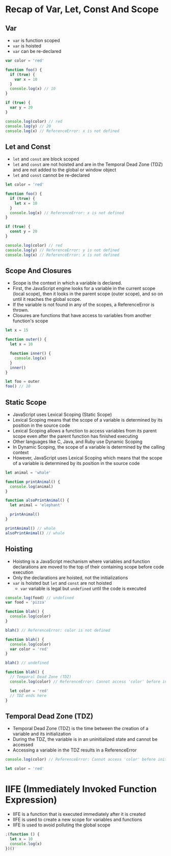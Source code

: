 # Recap of Var, Let, Const And Scope

## Var

- `var` is function scoped
- `var` is hoisted
- `var` can be re-declared

```js
var color = 'red'

function foo() {
  if (true) {
    var x = 10
  }
  console.log(x) // 10
}

if (true) {
  var y = 20
}

console.log(color) // red
console.log(y) // 20
console.log(x) // ReferenceError: x is not defined
```

## Let and Const

- `let` and `const` are block scoped
- `let` and `const` are not hoisted and are in the Temporal Dead Zone (TDZ) and are not added to the global or window object
- `let` and `const` cannot be re-declared

```js
let color = 'red'

function foo() {
  if (true) {
    let x = 10
  }
  console.log(x) // ReferenceError: x is not defined
}

if (true) {
  const y = 20
}

console.log(color) // red
console.log(y) // ReferenceError: y is not defined
console.log(x) // ReferenceError: x is not defined
```

## Scope And Closures

- Scope is the context in which a variable is declared.
- First, the JavaScript engine looks for a variable in the current scope (local scope), then it looks in the parent scope (outer scope), and so on until it reaches the global scope.
- If the variable is not found in any of the scopes, a ReferenceError is thrown.
- Closures are functions that have access to variables from another function's scope

```js
let x = 15

function outer() {
  let x = 10

  function inner() {
    console.log(x)
  }
  inner()
}

let foo = outer
foo() // 10
```

## Static Scope

- JavaScript uses Lexical Scoping (Static Scope)
- Lexical Scoping means that the scope of a variable is determined by its position in the source code
- Lexical Scoping allows a function to access variables from its parent scope even after the parent function has finished executing
- Other languages like C, Java, and Ruby use Dynamic Scoping
- In Dynamic Scoping, the scope of a variable is determined by the calling context
- However, JavaScript uses Lexical Scoping which means that the scope of a variable is determined by its position in the source code

```js
let animal = 'whale'

function printAnimal() {
  console.log(animal)
}

function alsoPrintAnimal() {
  let animal = 'elephant'

  printAnimal()
}

printAnimal() // whale
alsoPrintAnimal() // whale
```

## Hoisting

- Hoisting is a JavaScript mechanism where variables and function declarations are moved to the top of their containing scope before code execution
- Only the declarations are hoisted, not the initializations
- `var` is hoisted but `let` and `const` are not hoisted
  - `var` variable is legal but `undefined` until the code is executed

```js
console.log(food) // undefined
var food = 'pizza'
```

```js
function blah() {
  console.log(color)
}

blah() // ReferenceError: color is not defined

function blah() {
  console.log(color)
  var color = 'red'
}

blah() // undefined
```

```js
function blah() {
  // Temporal Dead Zone (TDZ)
  console.log(color) // ReferenceError: Cannot access 'color' before initialization

  let color = 'red'
  // TDZ ends here
}
```

## Temporal Dead Zone (TDZ)

- Temporal Dead Zone (TDZ) is the time between the creation of a variable and its initialization
- During the TDZ, the variable is in an uninitialized state and cannot be accessed
- Accessing a variable in the TDZ results in a ReferenceError

```js
console.log(color) // ReferenceError: Cannot access 'color' before initialization

let color = 'red'
```

# IIFE (Immediately Invoked Function Expression)

- IIFE is a function that is executed immediately after it is created
- IIFE is used to create a new scope for variables and functions
- IIFE is used to avoid polluting the global scope

```js
;(function () {
  let x = 10
  console.log(x)
})()
```
